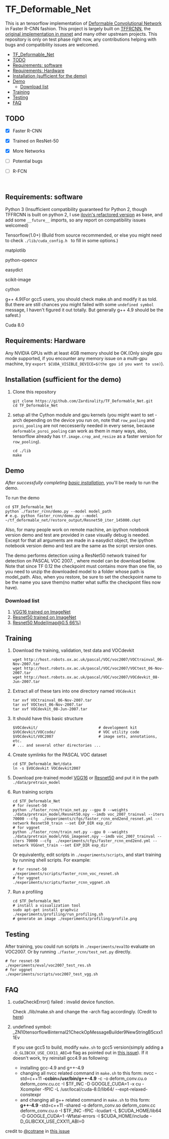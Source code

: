 # TF_Deformable_Net

This is an tensorflow implementation of [Deformable Convolutional Network](https://arxiv.org/abs/1703.06211) in Faster R-CNN fashion. This project is largely built on [TFFRCNN](https://github.com/CharlesShang/TFFRCNN), the [original implementation in mxnet](https://github.com/msracver/Deformable-ConvNets) and many other upstream projects. This repository is only on test phase right now, any contributions helping with bugs and compatibility issues are welcomed.

* [TF_Deformable_Net](#tf_deformable_net)
* [TODO](#todo)
* [Requirements: software](#requirements-software)
* [Requirements: Hardware](#requirements-hardware)
* [Installation (sufficient for the demo)](#installation-sufficient-for-the-demo)
* [Demo](#demo)
   * [Download list](#download-list)
* [Training](#training)
* [Testing](#testing)
* [FAQ](#faq)
## TODO

- [x] Faster R-CNN
- [x] Trained on ResNet-50
- [x] More Networks
- [ ] Potential bugs


- [ ] R-FCN

     ​

## Requirements: software

Python 3 (Insufficient compatibility guaranteed for Python 2, though TFFRCNN is built on python 2, I use [ilovin's refactored version](https://github.com/ilovin/TFFRCNN_Python3) as base, and add some `__future__` imports, so any report on compatibility issues welcomed)

Tensorflow(1.0+) (Build from source recommended, or else you might need to check `./lib/cuda_config.h ` to fill in some options.)

matplotlib

python-opencv

easydict

scikit-image

cython

g++ 4.9(For gcc5 users, you should check make.sh and modify it as told. But there are still chances you might failed with some `undefined symbol` message, I haven't figured it out totally. But generally g++ 4.9 should be the safest.)

Cuda 8.0

## Requirements: Hardware

Any NVIDIA GPUs with at least 4GB memory should be OK.(Only single gpu mode supported, if you encounter any memory issue on a multi-gpu machine, try `export $CUDA_VISIBLE_DEVICE=$(the gpu id you want to use)`).

## Installation (sufficient for the demo)

1. Clone this repository
    ```Shell
    git clone https://github.com/Zardinality/TF_Deformable_Net.git
    cd TF_Deformable_Net
    ```

2. setup all the Cython module and gpu kernels (you might want to set -arch depending on the device you run on, note that `row_pooling` and `psroi_pooling` are not neccesserily needed in every sense, because `deformable_psroi_pooling` can work as them in many ways, also, tensorflow already has `tf.image.crop_and_resize` as a faster version for `row_pooling`).

    ```Shell
    cd ./lib
    make
    ```

## Demo

*After successfully completing [basic installation](#installation-sufficient-for-the-demo)*, you'll be ready to run the demo.

To run the demo
```Shell
cd $TF_Deformable_Net
python ./faster_rcnn/demo.py --model model_path
# e.g. python faster_rcnn/demo.py --model ~/tf_deformable_net/restore_output/Resnet50_iter_145000.ckpt
```
Also, for many people work on remote machine, an ipython notebook version demo and test are provided in case visually debug is needed. Except for that all arguments are made in a easydict object, the ipython notebook version demo and test are the same as the script version ones.

The demo performs detection using a ResNet50 network trained for detection on PASCAL VOC 2007.
, where model can be download below. Note that since TF 0.12 the checkpoint must contains more than one file, so you need to unzip the downloaded model to a folder whose path is model_path. Also, when you restore, be sure to set the checkpoint name to be the name you save them(no matter what suffix the checkpoint files now have).

### Download list

1. [VGG16 trained on ImageNet](https://drive.google.com/open?id=0ByuDEGFYmWsbNVF5eExySUtMZmM)
2. [Resnet50 trained on ImageNet](https://drive.google.com/file/d/0B_xFdh9onPagSWU1ZTAxUTZkZTQ/view?usp=sharing)
3. [Resnet50 Model(map@0.5 66%)](https://drive.google.com/file/d/0B6rLC-vrlfKFbHk1Si05YVZ0d3c/view?usp=sharing)

## Training

1. Download the training, validation, test data and VOCdevkit

    ```Shell
    wget http://host.robots.ox.ac.uk/pascal/VOC/voc2007/VOCtrainval_06-Nov-2007.tar
    wget http://host.robots.ox.ac.uk/pascal/VOC/voc2007/VOCtest_06-Nov-2007.tar
    wget http://host.robots.ox.ac.uk/pascal/VOC/voc2007/VOCdevkit_08-Jun-2007.tar
    ```

2. Extract all of these tars into one directory named `VOCdevkit`

    ```Shell
    tar xvf VOCtrainval_06-Nov-2007.tar
    tar xvf VOCtest_06-Nov-2007.tar
    tar xvf VOCdevkit_08-Jun-2007.tar
    ```

3. It should have this basic structure

    ```Shell
    $VOCdevkit/                           # development kit
    $VOCdevkit/VOCcode/                   # VOC utility code
    $VOCdevkit/VOC2007                    # image sets, annotations, etc.
    # ... and several other directories ...
    ```

4. Create symlinks for the PASCAL VOC dataset

    ```Shell
    cd $TF_Deformable_Net/data
    ln -s $VOCdevkit VOCdevkit2007
    ```

5. Download pre-trained model [VGG16](https://drive.google.com/open?id=0ByuDEGFYmWsbNVF5eExySUtMZmM) or [Resnet50](https://drive.google.com/file/d/0B_xFdh9onPagSWU1ZTAxUTZkZTQ/view?usp=sharing) and put it in the path `./data/pretrain_model`

6. Run training scripts 

    ```Shell
    cd $TF_Deformable_Net
    # for resnet-50
    python ./faster_rcnn/train_net.py --gpu 0 --weights ./data/pretrain_model/Resnet50.npy --imdb voc_2007_trainval --iters 70000 --cfg  ./experiments/cfgs/faster_rcnn_end2end_resnet.yml --network Resnet50_train --set EXP_DIR exp_dir
    # for vggnet
    python ./faster_rcnn/train_net.py --gpu 0 --weights ./data/pretrain_model/VGG_imagenet.npy --imdb voc_2007_trainval --iters 70000 --cfg  ./experiments/cfgs/faster_rcnn_end2end.yml --network VGGnet_train --set EXP_DIR exp_dir
    ```
    Or equivalently, edit scripts in `./experiments/scripts`, and start training by running shell scripts. For example:

    ```shell
    # for resnet-50
    ./experiments/scripts/faster_rcnn_voc_resnet.sh
    # for vggnet
    ./experiments/scripts/faster_rcnn_vggnet.sh
    ```

7. Run a profiling

    ```Shell
    cd $TF_Deformable_Net
    # install a visualization tool
    sudo apt-get install graphviz  
    ./experiments/profiling/run_profiling.sh 
    # generate an image ./experiments/profiling/profile.png
    ```

## Testing

After training, you could run scripts in `./experiments/eval`to evaluate on VOC2007. Or by running `./faster_rcnn/test_net.py` directly.

```shell
# for resnet-50
./experiments/eval/voc2007_test_res.sh
# for vggnet
./experiments/scripts/voc2007_test_vgg.sh
```

## FAQ

1. cudaCheckError() failed : invalid device function. 

   Check ./lib/make.sh and change the -arch flag accordingly. (Credit to [here](https://github.com/smallcorgi/Faster-RCNN_TF/issues/19))

2. undefined symbol: _ZN10tensorflow8internal21CheckOpMessageBuilder9NewStringB5cxx11Ev

   If you use gcc5 to build, modify `make.sh` to gcc5 version(simply adding a `-D_GLIBCXX_USE_CXX11_ABI=0` flag as pointed out in [this issue](https://github.com/tensorflow/tensorflow/issues/1569)). If it doesn't work, try reinstall gcc4.9 as following:

   - installing gcc-4.9 and g++-4.9
   - changing all nvcc related command in `make.sh` to this form:
     nvcc -std=c++11 **-ccbin=/usr/bin/g++-4.9** -c -o deform_conv.cu.o deform_conv.cu.cc -I $TF_INC -D GOOGLE_CUDA=1 -x cu -Xcompiler -fPIC -L /usr/local/cuda-8.0/lib64/ --expt-relaxed-constexpr
   - and changing all g++ related command in `make.sh` to this form:
     **g++-4.9** -std=c++11 -shared -o deform_conv.so deform_conv.cc deform_conv.cu.o -I $TF_INC -fPIC -lcudart -L $CUDA_HOME/lib64 -D GOOGLE_CUDA=1 -Wfatal-errors -I $CUDA_HOME/include -D_GLIBCXX_USE_CXX11_ABI=0

credit to [@cotrane](https://github.com/cotrane) in [this issue](https://github.com/Zardinality/TF-deformable-conv/issues/1)